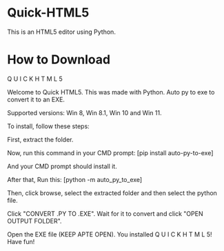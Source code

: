 # Quick-HTML5
This is an HTML5 editor using Python.

# How to Download
Q U I C K H T M L 5                                          

Welcome to Quick HTML5.
This was made with Python.
Auto py to exe to convert it to an EXE.


Supported versions:
Win 8,
Win 8.1,
Win 10 and Win 11.

To install, follow these steps:

First, extract the folder.

Now, run this command in your CMD prompt:
[pip install auto-py-to-exe]

And your CMD prompt should install it.

After that, Run this:
[python -m auto_py_to_exe]

Then, click browse, select the extracted folder and then select the python file.

Click "CONVERT .PY TO .EXE".
Wait for it to convert and click "OPEN OUTPUT FOLDER".

Open the EXE file (KEEP APTE OPEN).
You installed
Q U I C K H T M L 5!
Have fun!




